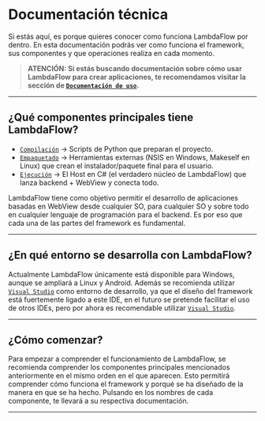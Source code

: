 ﻿# Documentación técnica

Si estás aquí, es porque quieres conocer como funciona LambdaFlow por dentro. En esta documentación podrás ver como funciona el
framework, sus componentes y que operaciones realiza en cada momento.

>**ATENCIÓN: Si estás buscando documentación sobre cómo usar LambdaFlow para crear aplicaciones, te recomendamos visitar la sección de
[`Documentación de uso`](../usage/index.md).**

---

## ¿Qué componentes principales tiene LambdaFlow?

- [`Compilación`](build/index.md) -> Scripts de Python que preparan el proyecto.
- [`Empaquetado`](packaging/index.md) -> Herramientas externas (NSIS en Windows, Makeself en Linux) que crean el instalador/paquete final para el usuario.
- [`Ejecución`](runtime/index.md) -> El Host en C# (el verdadero núcleo de LambdaFlow) que lanza backend + WebView y conecta todo.

LambdaFlow tiene como objetivo permitir el desarrollo de aplicaciones basadas en WebView desde cualquier SO, para cualquier SO
y sobre todo en cualquier lenguaje de programación para el backend. Es por eso que cada una de las partes del framework es fundamental.

---

## ¿En qué entorno se desarrolla con LambdaFlow?

Actualmente LambdaFlow únicamente está disponible para Windows, aunque se ampliará a Linux y Android. Además se recomienda utilizar
[`Visual Studio`](https://visualstudio.microsoft.com/) como entorno de desarrollo, ya que el diseño del framework está fuertemente ligado a este IDE, en el futuro se pretende
facilitar el uso de otros IDEs, pero por ahora es recomendable utilizar [`Visual Studio`](https://visualstudio.microsoft.com/).


---

## ¿Cómo comenzar?

Para empezar a comprender el funcionamiento de LambdaFlow, se recomienda comprender los componentes principales
mencionados anteriormente en el mismo orden en el que aparecen. Esto permitirá comprender cómo funciona el framework
y porqué se ha diseñado de la manera en que se ha hecho. Pulsando en los nombres de cada componente, te llevará a su respectiva
documentación.

---